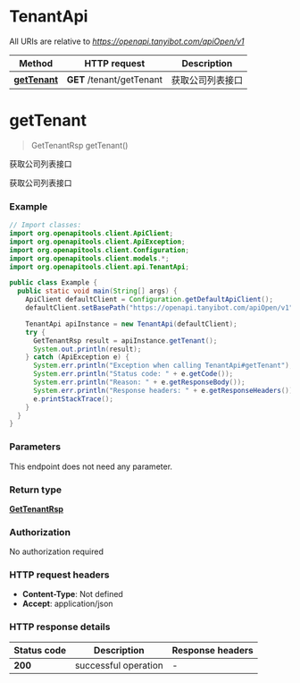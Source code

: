# TenantApi

All URIs are relative to *https://openapi.tanyibot.com/apiOpen/v1*

Method | HTTP request | Description
------------- | ------------- | -------------
[**getTenant**](TenantApi.md#getTenant) | **GET** /tenant/getTenant | 获取公司列表接口


<a name="getTenant"></a>
# **getTenant**
> GetTenantRsp getTenant()

获取公司列表接口

获取公司列表接口

### Example
```java
// Import classes:
import org.openapitools.client.ApiClient;
import org.openapitools.client.ApiException;
import org.openapitools.client.Configuration;
import org.openapitools.client.models.*;
import org.openapitools.client.api.TenantApi;

public class Example {
  public static void main(String[] args) {
    ApiClient defaultClient = Configuration.getDefaultApiClient();
    defaultClient.setBasePath("https://openapi.tanyibot.com/apiOpen/v1");

    TenantApi apiInstance = new TenantApi(defaultClient);
    try {
      GetTenantRsp result = apiInstance.getTenant();
      System.out.println(result);
    } catch (ApiException e) {
      System.err.println("Exception when calling TenantApi#getTenant");
      System.err.println("Status code: " + e.getCode());
      System.err.println("Reason: " + e.getResponseBody());
      System.err.println("Response headers: " + e.getResponseHeaders());
      e.printStackTrace();
    }
  }
}
```

### Parameters
This endpoint does not need any parameter.

### Return type

[**GetTenantRsp**](GetTenantRsp.md)

### Authorization

No authorization required

### HTTP request headers

 - **Content-Type**: Not defined
 - **Accept**: application/json

### HTTP response details
| Status code | Description | Response headers |
|-------------|-------------|------------------|
**200** | successful operation |  -  |

